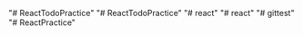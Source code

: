 "# ReactTodoPractice" 
"# ReactTodoPractice" 
"# react" 
"# react" 
"# gittest" 
"# ReactPractice" 
